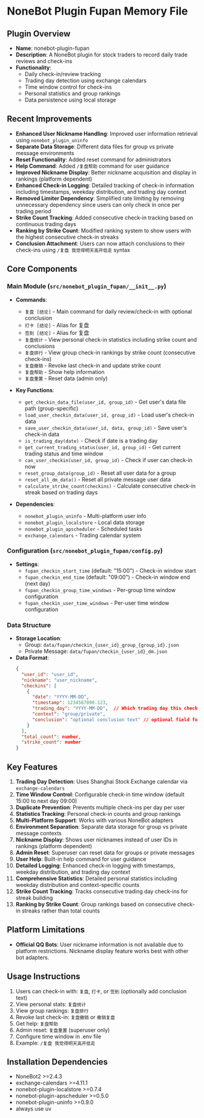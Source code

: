 # NoneBot Plugin Fupan Memory File

## Plugin Overview
- **Name**: nonebot-plugin-fupan
- **Description**: A NoneBot plugin for stock traders to record daily trade reviews and check-ins
- **Functionality**:
  - Daily check-in/review tracking
  - Trading day detection using exchange calendars
  - Time window control for check-ins
  - Personal statistics and group rankings
  - Data persistence using local storage

## Recent Improvements
- **Enhanced User Nickname Handling**: Improved user information retrieval using `nonebot_plugin_uninfo`
- **Separate Data Storage**: Different data files for group vs private message environments
- **Reset Functionality**: Added reset command for administrators
- **Help Command**: Added `/复盘帮助` command for user guidance
- **Improved Nickname Display**: Better nickname acquisition and display in rankings (platform dependent)
- **Enhanced Check-in Logging**: Detailed tracking of check-in information including timestamps, weekday distribution, and trading day context
- **Removed Limiter Dependency**: Simplified rate limiting by removing unnecessary dependency since users can only check in once per trading period
- **Strike Count Tracking**: Added consecutive check-in tracking based on continuous trading days
- **Ranking by Strike Count**: Modified ranking system to show users with the highest consecutive check-in streaks
- **Conclusion Attachment**: Users can now attach conclusions to their check-ins using `/复盘 我觉得明天高开低走` syntax

## Core Components

### Main Module (`src/nonebot_plugin_fupan/__init__.py`)
- **Commands**:
  - `复盘 [结论]` - Main command for daily review/check-in with optional conclusion
  - `打卡 [结论]` - Alias for 复盘
  - `签到 [结论]` - Alias for 复盘
  - `复盘统计` - View personal check-in statistics including strike count and conclusions
  - `复盘排行` - View group check-in rankings by strike count (consecutive check-ins)
  - `复盘撤销` - Revoke last check-in and update strike count
  - `复盘帮助` - Show help information
  - `复盘重置` - Reset data (admin only)

- **Key Functions**:
  - `get_checkin_data_file(user_id, group_id)` - Get user's data file path (group-specific)
  - `load_user_checkin_data(user_id, group_id)` - Load user's check-in data
  - `save_user_checkin_data(user_id, data, group_id)` - Save user's check-in data
  - `is_trading_day(date)` - Check if date is a trading day
  - `get_current_trading_status(user_id, group_id)` - Get current trading status and time window
  - `can_user_checkin(user_id, group_id)` - Check if user can check-in now
  - `reset_group_data(group_id)` - Reset all user data for a group
  - `reset_all_dm_data()` - Reset all private message user data
  - `calculate_strike_count(checkins)` - Calculate consecutive check-in streak based on trading days

- **Dependencies**:
  - `nonebot_plugin_uninfo` - Multi-platform user info
  - `nonebot_plugin_localstore` - Local data storage
  - `nonebot_plugin_apscheduler` - Scheduled tasks
  - `exchange_calendars` - Trading calendar system

### Configuration (`src/nonebot_plugin_fupan/config.py`)
- **Settings**:
  - `fupan_checkin_start_time` (default: "15:00") - Check-in window start
  - `fupan_checkin_end_time` (default: "09:00") - Check-in window end (next day)
  - `fupan_checkin_group_time_windows` - Per-group time window configuration
  - `fupan_checkin_user_time_windows` - Per-user time window configuration

### Data Structure
- **Storage Location**:
  - Group: `data/fupan/checkin_{user_id}_group_{group_id}.json`
  - Private Message: `data/fupan/checkin_{user_id}_dm.json`
- **Data Format**:
  ```json
  {
    "user_id": "user_id",
    "nickname": "user_nickname",
    "checkins": [
      {
        "date": "YYYY-MM-DD",
        "timestamp": 1234567890.123,
        "trading_day": "YYYY-MM-DD",  // Which trading day this check-in is for (always the previous trading day since check-ins happen after market close)
        "context": "group/private",
        "conclusion": "optional conclusion text" // optional field for user's conclusion
      }
    ],
    "total_count": number,
    "strike_count": number
  }
  ```

## Key Features
1. **Trading Day Detection**: Uses Shanghai Stock Exchange calendar via `exchange-calendars`
2. **Time Window Control**: Configurable check-in time window (default 15:00 to next day 09:00)
3. **Duplicate Prevention**: Prevents multiple check-ins per day per user
4. **Statistics Tracking**: Personal check-in counts and group rankings
5. **Multi-Platform Support**: Works with various NoneBot adapters
6. **Environment Separation**: Separate data storage for group vs private message contexts
7. **Nickname Display**: Shows user nicknames instead of user IDs in rankings (platform dependent)
8. **Admin Reset**: Superuser can reset data for groups or private messages
9. **User Help**: Built-in help command for user guidance
10. **Detailed Logging**: Enhanced check-in logging with timestamps, weekday distribution, and trading day context
11. **Comprehensive Statistics**: Detailed personal statistics including weekday distribution and context-specific counts
12. **Strike Count Tracking**: Tracks consecutive trading day check-ins for streak building
13. **Ranking by Strike Count**: Group rankings based on consecutive check-in streaks rather than total counts

## Platform Limitations
- **Official QQ Bots**: User nickname information is not available due to platform restrictions. Nickname display feature works best with other bot adapters.

## Usage Instructions
1. Users can check-in with: `复盘`, `打卡`, or `签到` (optionally add conclusion text)
2. View personal stats: `复盘统计`
3. View group rankings: `复盘排行`
4. Revoke last check-in: `复盘撤销` or `撤销复盘`
5. Get help: `复盘帮助`
6. Admin reset: `复盘重置` (superuser only)
7. Configure time window in .env file
8. Example: `/复盘 我觉得明天高开低走`

## Installation Dependencies
- NoneBot2 >=2.4.3
- exchange-calendars >=4.11.1
- nonebot-plugin-localstore >=0.7.4
- nonebot-plugin-apscheduler >=0.5.0
- nonebot-plugin-uninfo >=0.9.0
- always use uv
